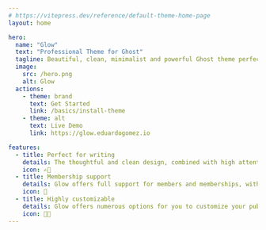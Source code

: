 ```yaml
---
# https://vitepress.dev/reference/default-theme-home-page
layout: home

hero:
  name: "Glow"
  text: "Professional Theme for Ghost"
  tagline: Beautiful, clean, minimalist and powerful Ghost theme perfect for writers which offers a pleasant reading experience.
  image: 
    src: /hero.png
    alt: Glow
  actions:
    - theme: brand
      text: Get Started
      link: /basics/install-theme
    - theme: alt
      text: Live Demo
      link: https://glow.eduardogomez.io

features:
  - title: Perfect for writing
    details: The thoughtful and clean design, combined with high attention to typography details, provides a very pleasant reading experience.
    icon: ✍🏼
  - title: Membership support
    details: Glow offers full support for members and memberships, with this theme you can turn your audience into a business.
    icon: 👥
  - title: Highly customizable
    details: Glow offers numerous options for you to customize your publication, including a wide variety of fonts that will make your content stand out from the rest.
    icon: 💅🏼
---
```


